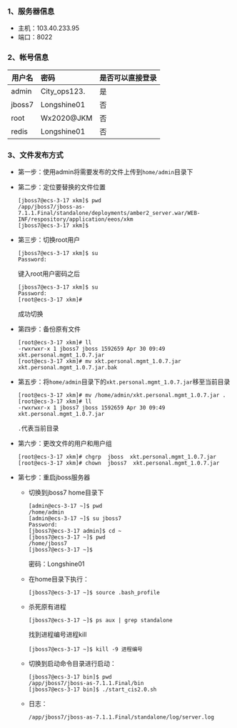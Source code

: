 ### 1、服务器信息

- 主机：103.40.233.95
- 端口：8022

### 2、帐号信息

| 用户名 | 密码         | 是否可以直接登录 |
| ------ | :----------- | ---------------- |
| admin  | City_ops123. | 是               |
| jboss7 | Longshine01  | 否               |
| root   | Wx2020@JKM   | 否               |
| redis  | Longshine01  | 否               |

### 3、文件发布方式

- 第一步：使用admin将需要发布的文件上传到`home/admin`目录下

- 第二步：定位要替换的文件位置

  ```shell
  [jboss7@ecs-3-17 xkm]$ pwd
  /app/jboss7/jboss-as-7.1.1.Final/standalone/deployments/amber2_server.war/WEB-INF/respository/application/eeos/xkm
  [jboss7@ecs-3-17 xkm]$ 
  ```

- 第三步：切换root用户

  ```shell
  [jboss7@ecs-3-17 xkm]$ su
  Password: 
  ```

  键入root用户密码之后

  ```shell
  [jboss7@ecs-3-17 xkm]$ su
  Password: 
  [root@ecs-3-17 xkm]# 
  ```

  成功切换

- 第四步：备份原有文件

  ```shell
  [root@ecs-3-17 xkm]# ll
  -rwxrwxr-x 1 jboss7 jboss 1592659 Apr 30 09:49 xkt.personal.mgmt_1.0.7.jar
  [root@ecs-3-17 xkm]# mv xkt.personal.mgmt_1.0.7.jar xkt.personal.mgmt_1.0.7.jar.bak
  ```

- 第五步：将`home/admin`目录下的`xkt.personal.mgmt_1.0.7.jar`移至当前目录

  ```shell
  [root@ecs-3-17 xkm]# mv /home/admin/xkt.personal.mgmt_1.0.7.jar .
  [root@ecs-3-17 xkm]# ll
  -rwxrwxr-x 1 jboss7 jboss 1592659 Apr 30 09:49 xkt.personal.mgmt_1.0.7.jar
  ```

  `.`代表当前目录

- 第六步：更改文件的用户和用户组

  ```shell
  [root@ecs-3-17 xkm]# chgrp  jboss  xkt.personal.mgmt_1.0.7.jar
  [root@ecs-3-17 xkm]# chown  jboss7  xkt.personal.mgmt_1.0.7.jar
  ```

- 第七步：重启jboss服务器

  - 切换到jboss7 home目录下

    ```shell
    [admin@ecs-3-17 ~]$ pwd
    /home/admin
    [admin@ecs-3-17 ~]$ su jboss7
    Password: 
    [jboss7@ecs-3-17 admin]$ cd ~
    [jboss7@ecs-3-17 ~]$ pwd
    /home/jboss7
    [jboss7@ecs-3-17 ~]$ 
    ```

    密码：Longshine01

  - 在home目录下执行：

    ```shell
    [jboss7@ecs-3-17 ~]$ source .bash_profile
    ```

  - 杀死原有进程

    ```shell
    [jboss7@ecs-3-17 ~]$ ps aux | grep standalone
    ```

    找到进程编号进程kill

    ```shell
    [jboss7@ecs-3-17 ~]$ kill -9 进程编号
    ```

  - 切换到启动命令目录进行启动：

    ```shell
    [jboss7@ecs-3-17 bin]$ pwd
    /app/jboss7/jboss-as-7.1.1.Final/bin
    [jboss7@ecs-3-17 bin]$ ./start_cis2.0.sh
    ```

  - 日志：

    ```shell
    /app/jboss7/jboss-as-7.1.1.Final/standalone/log/server.log
    ```